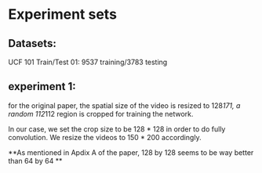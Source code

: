 # Experiment sets
## Datasets:
  UCF 101
  Train/Test 01: 9537 training/3783 testing 

## experiment 1:
for the original paper, the spatial size of the video is resized to 128*171,  a random 112*112 region is cropped for training the network.

In our case, we set the crop size to be 128 * 128 in order to do fully convolution. We resize the videos to 150 * 200 accordingly.

**As mentioned in Apdix A of the paper, 128 by 128 seems to be way better than 64 by 64 **

